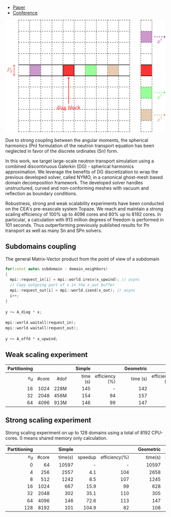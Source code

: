<!--
title: The Pn form of the Neutron Transport Problem Achieves Linear Scalability Through Domain Decomposition
slug: publications/mc-2023
date: 2023
place: Accepted
authors: Kenneth Assogba, Lahbib Bourhrara
description: Large-scale neutron transport simulation
categories: Conference proceeding
-->

- [Paper](assets/docs/mc_2023.pdf)
- [Conference](https://mc2023.com/)

![Distributed matrix-vector product](assets/img/matrix_distributed-spmv.svg "Distributed matrix-vector product")

Due to strong coupling between the angular moments, the spherical harmonics (Pn) formulation of the neutron transport equation has been neglected in favor of the discrete ordinates (Sn) form.

In this work, we target large-scale neutron transport simulation using a combined discontinuous Galerkin (DG) - spherical harmonics approximation. We leverage the benefits of DG discretization to wrap the previous developed solver, called NYMO, in a canonical ghost-mesh based domain decomposition framework. The developed solver handles unstructured, curved and non-conforming meshes with vacuum and reflection as boundary conditions.

Robustness, strong and weak scalability experiments have been conducted on the CEA's pre-exascale system Topaze. We reach and maintain a strong scaling efficiency of 100% up to 4096 cores and 80% up to 8192 cores. In particular, a calculation with 913 million degrees of freedom is performed in 101 seconds. Thus outperforming previously published results for Pn transport as well as many Sn and SPn solvers.

## Subdomains coupling

The general Matrix-Vector product from the point of view of a subdomain

```cpp
for(const auto& subdomain : domain_neighbors)
{
  mpi::request_in[i] = mpi::world.irecv(x_upwind); // async
  // Copy outgoing part of x in the x_out buffer
  mpi::request_out[i] = mpi::world.isend(x_out); // async
  i++;
}

y += A_diag * x;

mpi::world.waitall(request_in);
mpi::world.waitall(request_out);

y += A_offd * x_upwind;
```

## Weak scaling experiment

| Partitioning |     |   |   | Simple              |                 |   | Geometric              |                 |
|------:|-------:|------:|--:|--------------------:|----------------:|--:|-----------------------:|----------------:|
| $n_d$ | \#core | \#dof |   |            time (s) | efficiency (\%) |   |               time (s) | efficiency (\%) |
|    16 |   1024 | 228M  |   |                 145 |               - |   |                    142 |               - |
|    32 |   2048 | 456M  |   |                 154 |              94 |   |                    157 |              90 |
|    64 |   4096 | 913M  |   |                 146 |              99 |   |                    147 |              96 |

## Strong scaling experiment

Strong scaling experiment on up to 128 domains using a total of 8192 CPU-cores. 0 means shared memory only calculation.

| Partitioning   |        |   | Simple              |         |                 |   | Geometric              |         |                 |
|---------------:|-------:|---|--------------------:|--------:|----------------:|--:|-----------------------:|--------:|----------------:|
|          $n_d$ | \#core |   |             time(s) | speedup | efficiency(\%)  |   |                time(s) | speedup |  efficiency(\%) |
|              0 |     64 |   |               10597 |       - |               - |   |                  10597 |       - |               - |
|              4 |    256 |   |                2557 |     4.1 |             104 |   |                   2658 |       4 |             100 |
|              8 |    512 |   |                1242 |     8.5 |             107 |   |                   1245 |     8.5 |             106 |
|             16 |   1024 |   |                 667 |    15.9 |              99 |   |                    628 |    16.9 |             106 |
|             32 |   2048 |   |                 302 |    35.1 |             110 |   |                    305 |    34.7 |             109 |
|             64 |   4096 |   |                 146 |    72.6 |             113 |   |                    147 |    72.1 |             113 |
|            128 |   8192 |   |                 101 |   104.9 |              82 |   |                    108 |    98.1 |              77 |
